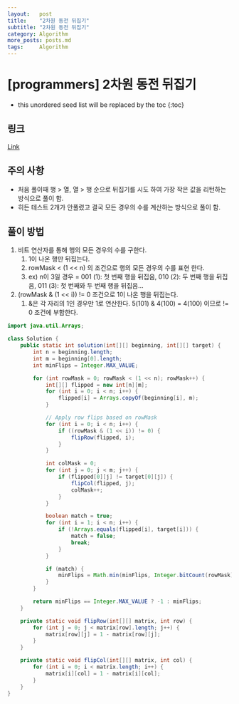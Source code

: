 ```yaml
---
layout:   post
title:    "2차원 동전 뒤집기"
subtitle: "2차원 동전 뒤집기"
category: Algorithm
more_posts: posts.md
tags:     Algorithm
---
```

# [programmers] 2차원 동전 뒤집기

<!--more-->
<!-- Table of contents -->
* this unordered seed list will be replaced by the toc
{:toc}

## 링크
[Link](https://school.programmers.co.kr/learn/courses/30/lessons/131703)

## 주의 사항
- 처음 풀이때 행 > 열, 열 > 행 순으로 뒤집기를 시도 하여 가장 작은 값을 리턴하는 방식으로 풀이 함.  
- 히든 테스트 2개가 안풀렸고 결국 모든 경우의 수를 계산하는 방식으로 풀이 함.  

## 풀이 방법
1. 비트 연산자를 통해 행의 모든 경우의 수를 구한다.
   1. 1이 나온 행만 뒤집는다.
   2. rowMask < (1 << n) 의 조건으로 행의 모든 경우의 수를 표현 한다.
   3. ex) n이 3일 경우 = 001 (1): 첫 번째 행을 뒤집음, 010 (2): 두 번째 행을 뒤집음, 011 (3): 첫 번째와 두 번째 행을 뒤집음...
2. (rowMask & (1 << i)) != 0 조건으로 1이 나온 행을 뒤집는다.
   1. &은 각 자리의 1인 경우만 1로 연산한다. 5(101) & 4(100) = 4(100) 이므로 != 0 조건에 부합한다.


```java
import java.util.Arrays;

class Solution {
    public static int solution(int[][] beginning, int[][] target) {
        int n = beginning.length;
        int m = beginning[0].length;
        int minFlips = Integer.MAX_VALUE;

        for (int rowMask = 0; rowMask < (1 << n); rowMask++) {
            int[][] flipped = new int[n][m];
            for (int i = 0; i < n; i++) {
                flipped[i] = Arrays.copyOf(beginning[i], m);
            }

            // Apply row flips based on rowMask
            for (int i = 0; i < n; i++) {
                if ((rowMask & (1 << i)) != 0) {
                    flipRow(flipped, i);
                }
            }

            int colMask = 0;
            for (int j = 0; j < m; j++) {
                if (flipped[0][j] != target[0][j]) {
                    flipCol(flipped, j);
                    colMask++;
                }
            }

            boolean match = true;
            for (int i = 1; i < n; i++) {
                if (!Arrays.equals(flipped[i], target[i])) {
                    match = false;
                    break;
                }
            }

            if (match) {
                minFlips = Math.min(minFlips, Integer.bitCount(rowMask) + colMask);
            }
        }

        return minFlips == Integer.MAX_VALUE ? -1 : minFlips;
    }

    private static void flipRow(int[][] matrix, int row) {
        for (int j = 0; j < matrix[row].length; j++) {
            matrix[row][j] = 1 - matrix[row][j];
        }
    }

    private static void flipCol(int[][] matrix, int col) {
        for (int i = 0; i < matrix.length; i++) {
            matrix[i][col] = 1 - matrix[i][col];
        }
    }
}
```